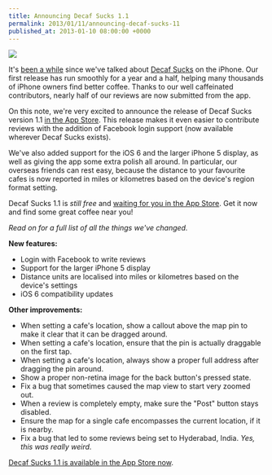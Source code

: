 ```yaml
---
title: Announcing Decaf Sucks 1.1
permalink: 2013/01/11/announcing-decaf-sucks-11
published_at: 2013-01-10 08:00:00 +0000
---
```


![](f576e3f4d908.png)

It's [been a while](http://icelab.com.au/notes/decaf-sucks-launch-countdown-a-restrospective/) since we've talked about [Decaf Sucks](http://decafsucks.com/) on the iPhone. Our first release has run smoothly for a year and a half, helping many thousands of iPhone owners find better coffee. Thanks to our well caffeinated contributors, nearly half of our reviews are now submitted from the app.

On this note, we're very excited to announce the release of Decaf Sucks version 1.1 [in the App Store](https://itunes.apple.com/au/app/decaf-sucks/id458958884?mt=8). This release makes it even easier to contribute reviews with the addition of Facebook login support (now available wherever Decaf Sucks exists).

We've also added support for the iOS 6 and the larger iPhone 5 display, as well as giving the app some extra polish all around. In particular, our overseas friends can rest easy, because the distance to your favourite cafes is now reported in miles or kilometres based on the device's region format setting.

Decaf Sucks 1.1 is _still free_ and [waiting for you in the App Store](https://itunes.apple.com/au/app/decaf-sucks/id458958884?mt=8). Get it now and find some great coffee near you!

_Read on for a full list of all the things we've changed._

**New features:**

- Login with Facebook to write reviews
- Support for the larger iPhone 5 display
- Distance units are localised into miles or kilometres based on the device's settings
- iOS 6 compatibility updates

**Other improvements:**

- When setting a cafe's location, show a callout above the map pin to make it clear that it can be dragged around.
- When setting a cafe's location, ensure that the pin is actually draggable on the first tap.
- When setting a cafe's location, always show a proper full address after dragging the pin around.
- Show a proper non-retina image for the back button's pressed state.
- Fix a bug that sometimes caused the map view to start very zoomed out.
- When a review is completely empty, make sure the "Post" button stays disabled.
- Ensure the map for a single cafe encompasses the current location, if it is nearby.
- Fix a bug that led to some reviews being set to Hyderabad, India. _Yes, this was really weird._

[Decaf Sucks 1.1 is available in the App Store now](https://itunes.apple.com/au/app/decaf-sucks/id458958884?mt=8).


